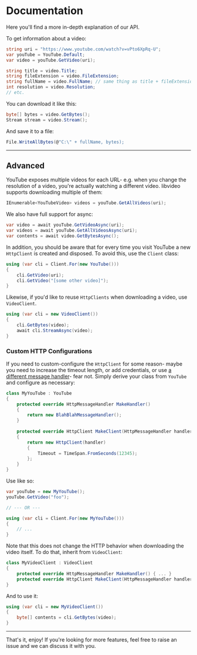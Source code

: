 # Documentation

Here you'll find a more in-depth explanation of our API.

To get information about a video:

```csharp
string uri = "https://www.youtube.com/watch?v=vPto6XpRq-U";
var youTube = YouTube.Default;
var video = youTube.GetVideo(uri);

string title = video.Title;
string fileExtension = video.FileExtension;
string fullName = video.FullName; // same thing as title + fileExtension, but provided for convenience
int resolution = video.Resolution;
// etc.
```

You can download it like this:

```csharp
byte[] bytes = video.GetBytes();
Stream stream = video.Stream();
```

And save it to a file:

```csharp
File.WriteAllBytes(@"C:\" + fullName, bytes);
```

---

## Advanced

YouTube exposes multiple videos for each URL- e.g. when you change the resolution of a video, you're actually watching a different video. libvideo supports downloading multiple of them:

```csharp
IEnumerable<YouTubeVideo> videos = youTube.GetAllVideos(uri);
```

We also have full support for async:

```csharp
var video = await youTube.GetVideoAsync(uri);
var videos = await youTube.GetAllVideosAsync(uri);
var contents = await video.GetBytesAsync();
```

In addition, you should be aware that for every time you visit YouTube a new `HttpClient` is created and disposed. To avoid this, use the `Client` class:

```csharp
using (var cli = Client.For(new YouTube()))
{
    cli.GetVideo(uri);
    cli.GetVideo("[some other video]");
}
```

Likewise, if you'd like to reuse `HttpClients` when downloading a video, use `VideoClient`.

```csharp
using (var cli = new VideoClient())
{
    cli.GetBytes(video);
    await cli.StreamAsync(video);
}
```

### Custom HTTP Configurations

If you need to custom-configure the `HttpClient` for some reason- maybe you need to increase the timeout length, or add credentials, or use [a different message handler](https://github.com/paulcbetts/ModernHttpClient)- fear not. Simply derive your class from `YouTube` and configure as necessary:

```csharp
class MyYouTube : YouTube
{
    protected override HttpMessageHandler MakeHandler()
    {
        return new BlahBlahMessageHandler();
    }
    
    protected override HttpClient MakeClient(HttpMessageHandler handler)
    {
        return new HttpClient(handler)
        {
            Timeout = TimeSpan.FromSeconds(12345);
        };
    }
}
```

Use like so:

```csharp
var youTube = new MyYouTube();
youTube.GetVideo("foo");

// --- OR ---

using (var cli = Client.For(new MyYouTube()))
{
    // ...
}
```

Note that this does not change the HTTP behavior when downloading the video itself. To do that, inherit from `VideoClient`:

```csharp
class MyVideoClient : VideoClient
{
    protected override HttpMessageHandler MakeHandler() { ... }
    protected override HttpClient MakeClient(HttpMessageHandler handler) { ... }
}
```

And to use it:

```csharp
using (var cli = new MyVideoClient())
{
    byte[] contents = cli.GetBytes(video);
}
```

---

That's it, enjoy! If you're looking for more features, feel free to raise an issue and we can discuss it with you.
